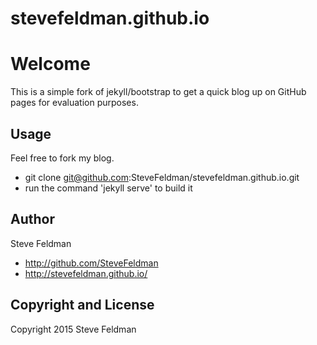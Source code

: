 # stevefeldman.github.io
Welcome
==========

This is a simple fork of jekyll/bootstrap to get a quick blog up on GitHub pages for evaluation purposes.

Usage
-----
Feel free to fork my blog.

* git clone git@github.com:SteveFeldman/stevefeldman.github.io.git
* run the command 'jekyll serve' to build it

Author
------
Steve Feldman

+ http://github.com/SteveFeldman
+ http://stevefeldman.github.io/


Copyright and License
----
Copyright 2015 Steve Feldman

